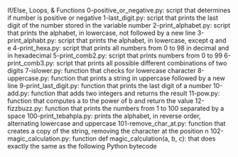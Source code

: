 If/Else, Loops, & Functions
0-positive_or_negative.py: script that determines if number is positive or negative
1-last_digit.py: script that prints the last digit of the number stored in the variable number
2-print_alphabet.py: script that prints the alphabet, in lowercase, not followed by a new line
3-print_alphabt.py: script that prints the alphabet, in lowercase, except q and e
4-print_hexa.py: script that prints all numbers from 0 to 98 in decimal and in hexadecimal
5-print_comb2.py: script that prints numbers from 0 to 99
6-print_comb3.py: script that prints all possible different combinations of two digits
7-islower.py: function that checks for lowercase character
8-uppercase.py: function that prints a string in uppercase followed by a new line
9-print_last_digit.py: function that prints the last digit of a number
10-add.py: function that adds two integers and returns the result
11-pow.py: function that computes a to the power of b and return the value
12-fizzbuzz.py: function that prints the numbers from 1 to 100 separated by a space
100-print_tebahpla.py: prints the alphabet, in reverse order, alternating lowercase and uppercase
101-remove_char_at.py: function that creates a copy of the string, removing the character at the position n
102-magic_calculation.py: function def magic_calculation(a, b, c): that does exactly the same as the following Python bytecode
